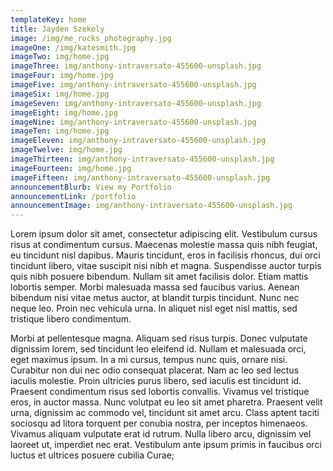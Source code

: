 ```yaml
---
templateKey: home
title: Jayden Szekely
image: /img/me_rocks_photography.jpg
imageOne: /img/katesmith.jpg
imageTwo: img/home.jpg
imageThree: img/anthony-intraversato-455600-unsplash.jpg
imageFour: img/home.jpg
imageFive: img/anthony-intraversato-455600-unsplash.jpg
imageSix: img/home.jpg
imageSeven: img/anthony-intraversato-455600-unsplash.jpg
imageEight: img/home.jpg
imageNine: img/anthony-intraversato-455600-unsplash.jpg
imageTen: img/home.jpg
imageEleven: img/anthony-intraversato-455600-unsplash.jpg
imageTwelve: img/home.jpg
imageThirteen: img/anthony-intraversato-455600-unsplash.jpg
imageFourteen: img/home.jpg
imageFifteen: img/anthony-intraversato-455600-unsplash.jpg
announcementBlurb: View my Portfolio
announcementLink: /portfolio
announcementImage: img/anthony-intraversato-455600-unsplash.jpg
---
```

Lorem ipsum dolor sit amet, consectetur adipiscing elit. Vestibulum cursus risus at condimentum cursus. Maecenas molestie massa quis nibh feugiat, eu tincidunt nisl dapibus. Mauris tincidunt, eros in facilisis rhoncus, dui orci tincidunt libero, vitae suscipit nisi nibh et magna. Suspendisse auctor turpis quis nibh posuere bibendum. Nullam sit amet facilisis dolor. Etiam mattis lobortis semper. Morbi malesuada massa sed faucibus varius. Aenean bibendum nisi vitae metus auctor, at blandit turpis tincidunt. Nunc nec neque leo. Proin nec vehicula urna. In aliquet nisl eget nisl mattis, sed tristique libero condimentum.

Morbi at pellentesque magna. Aliquam sed risus turpis. Donec vulputate dignissim lorem, sed tincidunt leo eleifend id. Nullam et malesuada orci, eget maximus ipsum. In a mi cursus, tempus nunc quis, ornare nisi. Curabitur non dui nec odio consequat placerat. Nam ac leo sed lectus iaculis molestie. Proin ultricies purus libero, sed iaculis est tincidunt id. Praesent condimentum risus sed lobortis convallis. Vivamus vel tristique eros, in auctor massa. Nunc volutpat eu leo sit amet pharetra. Praesent velit urna, dignissim ac commodo vel, tincidunt sit amet arcu. Class aptent taciti sociosqu ad litora torquent per conubia nostra, per inceptos himenaeos. Vivamus aliquam vulputate erat id rutrum. Nulla libero arcu, dignissim vel laoreet ut, imperdiet nec erat. Vestibulum ante ipsum primis in faucibus orci luctus et ultrices posuere cubilia Curae;
